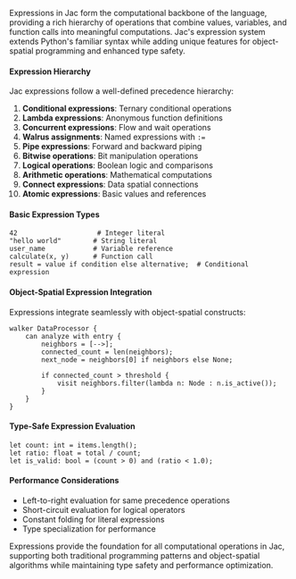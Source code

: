 Expressions in Jac form the computational backbone of the language, providing a rich hierarchy of operations that combine values, variables, and function calls into meaningful computations. Jac's expression system extends Python's familiar syntax while adding unique features for object-spatial programming and enhanced type safety.

#### Expression Hierarchy

Jac expressions follow a well-defined precedence hierarchy:

1. **Conditional expressions**: Ternary conditional operations
2. **Lambda expressions**: Anonymous function definitions
3. **Concurrent expressions**: Flow and wait operations
4. **Walrus assignments**: Named expressions with `:=`
5. **Pipe expressions**: Forward and backward piping
6. **Bitwise operations**: Bit manipulation operations
7. **Logical operations**: Boolean logic and comparisons
8. **Arithmetic operations**: Mathematical computations
9. **Connect expressions**: Data spatial connections
10. **Atomic expressions**: Basic values and references

#### Basic Expression Types

```jac
42                    # Integer literal
"hello world"        # String literal
user_name            # Variable reference
calculate(x, y)      # Function call
result = value if condition else alternative;  # Conditional expression
```

#### Object-Spatial Expression Integration

Expressions integrate seamlessly with object-spatial constructs:

```jac
walker DataProcessor {
    can analyze with entry {
        neighbors = [-->];
        connected_count = len(neighbors);
        next_node = neighbors[0] if neighbors else None;
        
        if connected_count > threshold {
            visit neighbors.filter(lambda n: Node : n.is_active());
        }
    }
}
```

#### Type-Safe Expression Evaluation

```jac
let count: int = items.length();
let ratio: float = total / count;
let is_valid: bool = (count > 0) and (ratio < 1.0);
```

#### Performance Considerations

- Left-to-right evaluation for same precedence operations
- Short-circuit evaluation for logical operators
- Constant folding for literal expressions
- Type specialization for performance

Expressions provide the foundation for all computational operations in Jac, supporting both traditional programming patterns and object-spatial algorithms while maintaining type safety and performance optimization.
